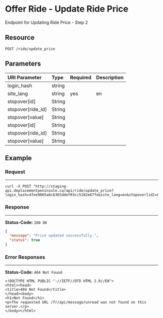 # Offer Ride - Update Ride Price

Endpoint for Updating Ride Price - Step 2

## Resource

```
POST /ride/update_price
```

## Parameters


| URI Parameter | Type   | Required | Description |
|:--------------|:-------|:---------|:------------|
| login_hash    | string |       |             |
| site_lang     | string | yes      | en          |
| stopover[id]  | String      |          | |
| stopover[ride_id]  | String      |          | |
| stopover[value]  | String      |          | |
| stopover[id]  | String      |          | |
| stopover[ride_id]  | String      |          | |
| stopover[value]  | String      |          | |

## Example

### Request
***

```curl
curl -X POST "http://staging-api.deplacementpeninsule.ca/api/ride/update_price?login_hash=4fee9065a6c6365ddef03cc5102e67fe&site_lang=en&stopover[id]=&stopover[ride_id]=&stopover[value]=&stopover[id]=&stopover[ride_id]=&stopover[value]="
```

### Response
***

**Status-Code:** ```200 OK```

<!--only thing entered was the site_lang. NO ride was posted through steps 1-3-->
```json
{
  "message": "Price updated successfully.",
  "status": true
}
```


### Error Responses
***
<!--No Site Language-->
**Status-Code:** ```404 Not Found```

```
<!DOCTYPE HTML PUBLIC "-//IETF//DTD HTML 2.0//EN">
<html><head>
<title>404 Not Found</title>
</head><body>
<h1>Not Found</h1>
<p>The requested URL /fr/api/message/unread was not found on this server.</p>
</body></html>
```
